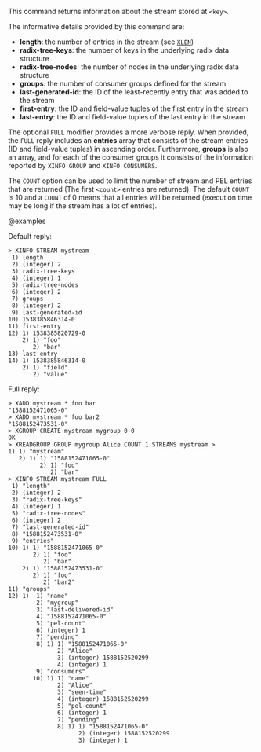 This command returns information about the stream stored at `<key>`.

The informative details provided by this command are:

* **length**: the number of entries in the stream (see [`XLEN`](./xlen))
* **radix-tree-keys**: the number of keys in the underlying radix data structure
* **radix-tree-nodes**: the number of nodes in the underlying radix data structure
* **groups**: the number of consumer groups defined for the stream
* **last-generated-id**: the ID of the least-recently entry that was added to the stream
* **first-entry**: the ID and field-value tuples of the first entry in the stream
* **last-entry**: the ID and field-value tuples of the last entry in the stream

The optional `FULL` modifier provides a more verbose reply.
When provided, the `FULL` reply includes an **entries** array that consists of the stream entries (ID and field-value tuples) in ascending order.
Furthermore, **groups** is also an array, and for each of the consumer groups it consists of the information reported by `XINFO GROUP` and `XINFO CONSUMERS`.

The `COUNT` option can be used to limit the number of stream and PEL entries that are returned (The first `<count>` entries are returned).
The default `COUNT` is 10 and a `COUNT` of 0 means that all entries will be returned (execution time may be long if the stream has a lot of entries).

@examples

Default reply:

```
> XINFO STREAM mystream
 1) length
 2) (integer) 2
 3) radix-tree-keys
 4) (integer) 1
 5) radix-tree-nodes
 6) (integer) 2
 7) groups
 8) (integer) 2
 9) last-generated-id
10) 1538385846314-0
11) first-entry
12) 1) 1538385820729-0
    2) 1) "foo"
       2) "bar"
13) last-entry
14) 1) 1538385846314-0
    2) 1) "field"
       2) "value"
```

Full reply:

```
> XADD mystream * foo bar
"1588152471065-0"
> XADD mystream * foo bar2
"1588152473531-0"
> XGROUP CREATE mystream mygroup 0-0
OK
> XREADGROUP GROUP mygroup Alice COUNT 1 STREAMS mystream >
1) 1) "mystream"
   2) 1) 1) "1588152471065-0"
         2) 1) "foo"
            2) "bar"
> XINFO STREAM mystream FULL
 1) "length"
 2) (integer) 2
 3) "radix-tree-keys"
 4) (integer) 1
 5) "radix-tree-nodes"
 6) (integer) 2
 7) "last-generated-id"
 8) "1588152473531-0"
 9) "entries"
10) 1) 1) "1588152471065-0"
       2) 1) "foo"
          2) "bar"
    2) 1) "1588152473531-0"
       2) 1) "foo"
          2) "bar2"
11) "groups"
12) 1)  1) "name"
        2) "mygroup"
        3) "last-delivered-id"
        4) "1588152471065-0"
        5) "pel-count"
        6) (integer) 1
        7) "pending"
        8) 1) 1) "1588152471065-0"
              2) "Alice"
              3) (integer) 1588152520299
              4) (integer) 1
        9) "consumers"
       10) 1) 1) "name"
              2) "Alice"
              3) "seen-time"
              4) (integer) 1588152520299
              5) "pel-count"
              6) (integer) 1
              7) "pending"
              8) 1) 1) "1588152471065-0"
                    2) (integer) 1588152520299
                    3) (integer) 1
```

